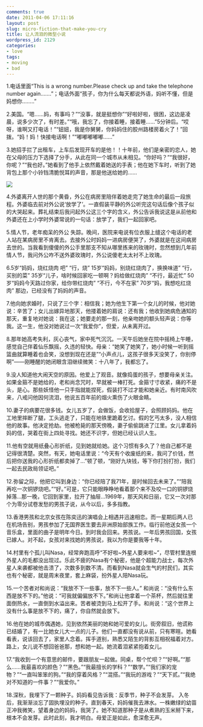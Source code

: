 ```yaml
---
comments: true
date: 2011-04-06 17:11:16
layout: post
slug: micro-fiction-that-make-you-cry
title: 让人流泪的微型小说
wordpress_id: 2129
categories:
- love
tags:
- moving
- bad
---
```


1.电话里面“This is a wrong number.Please check up and take the telephone number again…….”；电话外面“孩子，你为什么每天都说外语，妈听不懂，但是妈想你……..”



2.美国。“嗯……妈，有事吗？”“没事，就是挺想你”“好啦好啦，很困，这边是凌晨，说多少次了，有时差。”“哦，我忘了，你接着睡，接着睡……”5分钟后。“哎呀，谁啊又打电话！”“妞妞，我是你舅舅，你妈妈住的胶州路楼房着火了！”回拨。“妈！妈！快接电话啊！”“嘟嘟嘟嘟嘟……”

3.她招手拦了出租车，上车后发现开车的是他！！十年前，他们是亲密的恋人，她在父母的压力下选择了分手，从此在同一个城市从未相见。“你好吗？”“我很好，你呢？”“我也好。”她看到了他手上依然戴着她送的手表；他在她下车时，听到了她背包上那个小铃铛清脆悦耳的声音，那是他送给她的……

![](http://dobila.info/wp-content/uploads/2011/04/201103241909211354-450x298.jpg)

4.外婆离开人世的那个黄昏，外公在病房里陪伴着她走完了她生命的最后一段旅程。外婆临去前对外公说‘放学了’。一直假装平静的外公听完这句话后像个孩子似的大哭起来。葬礼结束后我问起外公这三个字的含义，外公告诉我说这是从前他和外婆还在上小学时外婆常说的一句话：放学了，我们一起回家吧。

5.情人节，老年痴呆的外公 失踪。晚间，医院来电说有位衣服上缝这个电话的老人站在某病房里不肯离去。去接外公时妈妈一进病房便哭了，外婆就是在这间病房去世的。当我看到傻傻的外公手里那支不知从哪里拣来的玫瑰时，忽然想到几年前情人节，我问外公咋不送外婆玫瑰时，外公说傻老太太衬不上玫瑰。

6.5岁“妈妈，烧红烧肉 吧” “行，烧” 15岁“妈妈，别烧红烧肉了，换换味道” “行，买别的菜” 35岁“儿子，啥时候回家吃一顿啊？妈给做红烧肉” “不行，最近忙” 50岁“妈妈今天路过你家，给你带红烧肉” “不行，今不在家” 70岁“妈，我想吃红烧肉” 那边，已经没有了妈妈的声音。

7.他向她求婚时，只说了三个字：相信我；她为他生下第一个女儿的时候，他对她说：辛苦了；女儿出嫁异地那天，他搂着她的肩说：还有我；他收到她病危通知的那天，重复地对她说：我在这；她要走的那一刻，他亲吻她的额头轻声说：你等我。这一生，他没对她说过一次“我爱你”，但爱，从未离开过。

8.那年她高考失利，灰心丧气，家中死气沉沉。一天午后她坐在院中摇椅上午睡，感觉自己伴着仙乐飘摇，久违的轻快。母亲：“她笑了她笑了，她小时候一听到摇篮曲就算睡着也会笑，没想到现在还是”“小声点儿，这孩子很多天没笑了，你别停啊”——刚睡醒的她闭眼含泪继续微笑：十八年了，我都忘了。

9.没人知道他大闹天空的原因。他爱上了观音。就像捣蛋的孩子，想要母亲关注。如果金箍不是她给的，老和尚念咒时，早就被一棒打死。金箍寸寸收紧，痛的不是头，是心。那些妖怪他一只手指就能捏死，假装打不过才能和她亲近。有时南风吹来，八戒问他因何流泪，他说五百年前的烟火熏伤了火眼金睛。



10.妻子的病要花很多钱。女儿五岁了，会做饭，会收拾屋子，会照顾妈妈。他在工地里摔断了腿，工头逃走了，只能在地铁里跪着乞讨。假的乞丐太多，没人相信他的故事。他决定抢劫。他被枪毙的那天傍晚，妻子偷偷跳进了江里。女儿拿着妈妈的信，哭着在街上四处寻找。她还不识字，但她已经认识人生。

11.他有空就用纸叠心形折纸，见到她就给她。这个习惯有多久了？他自己都不是记得很清楚。突然，有天，她电话里说：“今天有个收废纸的来，我问了价钱，然后把你送我的心形折纸都卖掉了…”顿了顿，“刚好九块钱，等下你打扮打扮，我们一起去民政局领证吧。”

12.弥留之际，他把它叫到身边：“你已经陪了我71年，是时候回去未来了。”“陪我再吃一次铜锣烧吧。”“好。”可是，它只能眼睁睁地看着那个来不及咬一口的铜锣烧掉落…那一晚，它回到家里，拉开了抽屉…1969年，那天风和日丽，它又一次对那个为零分试卷发愁的男孩子说，从今以后，多多指教。

13.香港男孩和北京女孩在陈奕迅的演唱会上相遇并迅速相恋。而一星期后两人已在机场告别，男孩参加了无国界医生要去非洲原始部族工作。临行前他送女孩一个音乐盒，里面的曲子是明年今日。到时我会回来。男孩说。一年后男孩回国，女孩已嫁人。对不起，女孩对来找她的男孩说，我以为你是要我等十年。

14.村里有个孤儿叫Nasa，经常奔跑高呼“不好啦~外星人要来啦~”，尽管村里连根外星人的毛都没出现过。乐此不疲的Nasa有个秘密，他是个超能力战士，每次外星人来袭都被他击溃了，次数多到数不清。而看到Nasa就会生气的村民们，其实也有个秘密，就是周末夜里，套上麻袋，扮外星人陪Nasa玩。

15.一个苦者对和尚说：“我放不下一些事，放不下一些人。” 和尚说：“没有什么东西是放不下的。”他说：“可我就偏偏放不下。”和尚让他拿着一个茶杯，然后就往里面倒热水，一直倒到水溢出来。苦者被烫到马上松开了手。和尚说：“这个世界上没有什么事是放不下的，痛了，你自然就会放下。

16.他在她的城市偶遇她，见到依然美丽的她和她可爱的女儿。街旁叙旧，他谎称已结婚了，有一比她女儿大一点的儿子。他们一直都没有说从前，只有寒暄。她看看表，说该回去了，家里人念着。挥手道别，熟悉又陌生的背影互相祝福着对方。路上，女儿说不想回爸爸那，想和她一起。她流着泪紧紧抱着女儿。

17.“我收到一个有意思的邮件，要跟朋友一起做。同桌，帮个忙呗？”“好啊。”“那么……我最喜欢的颜色？”“黑色。”“我最擅长的学科？”“数学。”“我们家的宠物？”“一直叫笨笨的狗。”“我的穿着风格？”“混搭。”“我玩的游戏？”“天下贰。”“我绝对不知道的一件事？”“我爱你。”

18.深秋，我埋下了一颗种子。妈妈看见告诉我：反季节，种子不会发芽。 入冬后，我渐渐淡忘了固执埋没的种子。直到春天，妈妈催我去淋水。一株嫩绿的幼苗正冲我微笑，望着身边的妈妈，我哭了。她不知道那种子是从煮熟的玉米掰下来，根本不会发芽。此时此刻，我才明白。母爱正是如此，愈深愈无声。
